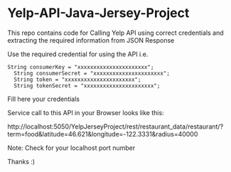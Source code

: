 Yelp-API-Java-Jersey-Project
============================

This repo contains code for Calling Yelp API using correct credentials and extracting the required information from JSON Response

Use the required credential for using the API i.e.

    String consumerKey = "xxxxxxxxxxxxxxxxxxxxxx";
	  String consumerSecret = "xxxxxxxxxxxxxxxxxxxxxx";
	  String token = "xxxxxxxxxxxxxxxxxxxxxx";
	  String tokenSecret = "xxxxxxxxxxxxxxxxxxxxxx";
	  
	  
Fill here your credentials


Service call to this API in your Browser looks like this:

http://localhost:5050/YelpJerseyProject/rest/restaurant_data/restaurant/?term=food&latitude=46.621&longitude=-122.3331&radius=40000


Note: Check for your localhost port number

Thanks :)
